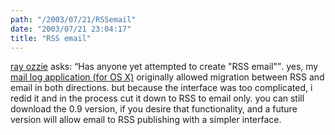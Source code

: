 ```yaml
---
path: "/2003/07/21/RSSemail" 
date: "2003/07/21 23:04:17" 
title: "RSS email" 
---
```

<a href="http://www.ozzie.net/blog/2003/07/20.html#a101">ray ozzie</a> asks: <q>Has anyone yet attempted to create "RSS email"</q>. yes, my <a href="http://www.randomchaos.com/software/maillog/">mail log application (for OS X)</a> originally allowed migration between RSS and email in both directions. but because the interface was too complicated, i redid it and in the process cut it down to RSS to email only. you can still download the 0.9 version, if you desire that functionality, and a future version will allow email to RSS publishing with a simpler interface.
